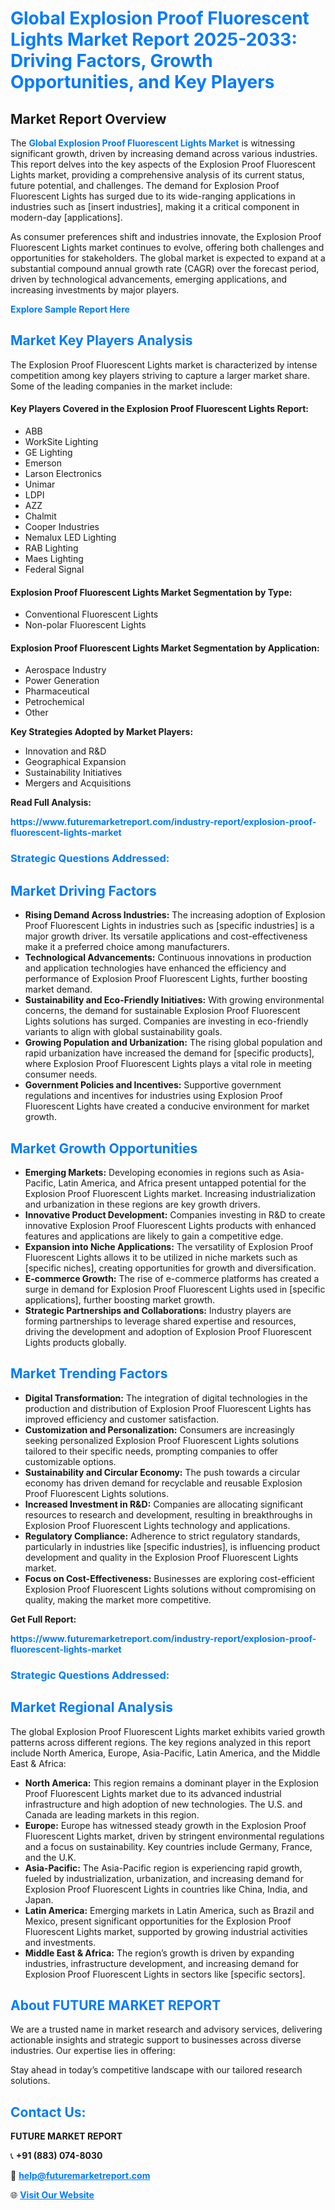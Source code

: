 <h1 style="color: #007BFF;">Global Explosion Proof Fluorescent Lights Market Report 2025-2033: Driving Factors, Growth Opportunities, and Key Players</h1>

<section id="overview">
<h2>Market Report Overview</h2>
<p>The <a href="https://www.futuremarketreport.com/industry-report/explosion-proof-fluorescent-lights-market" style="color: #007BFF; text-decoration: none;"><strong>Global Explosion Proof Fluorescent Lights Market</strong></a> is witnessing significant growth, driven by increasing demand across various industries. This report delves into the key aspects of the Explosion Proof Fluorescent Lights market, providing a comprehensive analysis of its current status, future potential, and challenges. The demand for Explosion Proof Fluorescent Lights has surged due to its wide-ranging applications in industries such as [insert industries], making it a critical component in modern-day [applications].</p>
<p>As consumer preferences shift and industries innovate, the Explosion Proof Fluorescent Lights market continues to evolve, offering both challenges and opportunities for stakeholders. The global market is expected to expand at a substantial compound annual growth rate (CAGR) over the forecast period, driven by technological advancements, emerging applications, and increasing investments by major players.</p>
</section>

<section id="overview">
<p><a href="https://www.futuremarketreport.com/request-sample/reportId=115923" style="color: #007BFF; text-decoration: none;"><strong>Explore Sample Report Here</strong></a></p>
</section>

<section id="key-players">
<h2 style="color: #007BFF;">Market Key Players Analysis</h2>
<p>The Explosion Proof Fluorescent Lights market is characterized by intense competition among key players striving to capture a larger market share. Some of the leading companies in the market include:</p>
<h4>Key Players Covered in the Explosion Proof Fluorescent Lights Report:</h4>
<ul><li>ABB</li><li>WorkSite Lighting</li><li>GE Lighting</li><li>Emerson</li><li>Larson Electronics</li><li>Unimar</li><li>LDPI</li><li>AZZ</li><li>Chalmit</li><li>Cooper Industries</li><li>Nemalux LED Lighting</li><li>RAB Lighting</li><li>Maes Lighting</li><li>Federal Signal</li></ul>
<h4>Explosion Proof Fluorescent Lights Market Segmentation by Type:</h4>
<ul><li>Conventional Fluorescent Lights</li><li>Non-polar Fluorescent Lights</li></ul>

<h4>Explosion Proof Fluorescent Lights Market Segmentation by Application:</h4>
<ul><li>Aerospace Industry</li><li>Power Generation</li><li>Pharmaceutical</li><li>Petrochemical</li><li>Other</li></ul>
<p><strong>Key Strategies Adopted by Market Players:</strong></p>
<ul>
<li>Innovation and R&D</li>
<li>Geographical Expansion</li>
<li>Sustainability Initiatives</li>
<li>Mergers and Acquisitions</li>
</ul>
</section>

<section>
<p><strong>Read Full Analysis: </strong></p><a href="https://www.futuremarketreport.com/industry-report/explosion-proof-fluorescent-lights-market" style="color: #007BFF; text-decoration: none;"><strong>https://www.futuremarketreport.com/industry-report/explosion-proof-fluorescent-lights-market</strong></a>
<h3 style="color: #007BFF;">Strategic Questions Addressed:</h3>
</section>

<section id="driving-factors">
<h2 style="color: #007BFF;">Market Driving Factors</h2>
<ul>
<li><strong>Rising Demand Across Industries:</strong> The increasing adoption of Explosion Proof Fluorescent Lights in industries such as [specific industries] is a major growth driver. Its versatile applications and cost-effectiveness make it a preferred choice among manufacturers.</li>
<li><strong>Technological Advancements:</strong> Continuous innovations in production and application technologies have enhanced the efficiency and performance of Explosion Proof Fluorescent Lights, further boosting market demand.</li>
<li><strong>Sustainability and Eco-Friendly Initiatives:</strong> With growing environmental concerns, the demand for sustainable Explosion Proof Fluorescent Lights solutions has surged. Companies are investing in eco-friendly variants to align with global sustainability goals.</li>
<li><strong>Growing Population and Urbanization:</strong> The rising global population and rapid urbanization have increased the demand for [specific products], where Explosion Proof Fluorescent Lights plays a vital role in meeting consumer needs.</li>
<li><strong>Government Policies and Incentives:</strong> Supportive government regulations and incentives for industries using Explosion Proof Fluorescent Lights have created a conducive environment for market growth.</li>
</ul>
</section>

<section id="growth-opportunities">
<h2 style="color: #007BFF;">Market Growth Opportunities</h2>
<ul>
<li><strong>Emerging Markets:</strong> Developing economies in regions such as Asia-Pacific, Latin America, and Africa present untapped potential for the Explosion Proof Fluorescent Lights market. Increasing industrialization and urbanization in these regions are key growth drivers.</li>
<li><strong>Innovative Product Development:</strong> Companies investing in R&D to create innovative Explosion Proof Fluorescent Lights products with enhanced features and applications are likely to gain a competitive edge.</li>
<li><strong>Expansion into Niche Applications:</strong> The versatility of Explosion Proof Fluorescent Lights allows it to be utilized in niche markets such as [specific niches], creating opportunities for growth and diversification.</li>
<li><strong>E-commerce Growth:</strong> The rise of e-commerce platforms has created a surge in demand for Explosion Proof Fluorescent Lights used in [specific applications], further boosting market growth.</li>
<li><strong>Strategic Partnerships and Collaborations:</strong> Industry players are forming partnerships to leverage shared expertise and resources, driving the development and adoption of Explosion Proof Fluorescent Lights products globally.</li>
</ul>
</section>

<section id="trending-factors">
<h2 style="color: #007BFF;">Market Trending Factors</h2>
<ul>
<li><strong>Digital Transformation:</strong> The integration of digital technologies in the production and distribution of Explosion Proof Fluorescent Lights has improved efficiency and customer satisfaction.</li>
<li><strong>Customization and Personalization:</strong> Consumers are increasingly seeking personalized Explosion Proof Fluorescent Lights solutions tailored to their specific needs, prompting companies to offer customizable options.</li>
<li><strong>Sustainability and Circular Economy:</strong> The push towards a circular economy has driven demand for recyclable and reusable Explosion Proof Fluorescent Lights solutions.</li>
<li><strong>Increased Investment in R&D:</strong> Companies are allocating significant resources to research and development, resulting in breakthroughs in Explosion Proof Fluorescent Lights technology and applications.</li>
<li><strong>Regulatory Compliance:</strong> Adherence to strict regulatory standards, particularly in industries like [specific industries], is influencing product development and quality in the Explosion Proof Fluorescent Lights market.</li>
<li><strong>Focus on Cost-Effectiveness:</strong> Businesses are exploring cost-efficient Explosion Proof Fluorescent Lights solutions without compromising on quality, making the market more competitive.</li>
</ul>
</section>

<section>
<p><strong>Get Full Report: </strong></p><a href="https://www.futuremarketreport.com/industry-report/explosion-proof-fluorescent-lights-market" style="color: #007BFF; text-decoration: none;"><strong>https://www.futuremarketreport.com/industry-report/explosion-proof-fluorescent-lights-market</strong></a>
<h3 style="color: #007BFF;">Strategic Questions Addressed:</h3>
</section>


<section id="regional-analysis">
<h2 style="color: #007BFF;">Market Regional Analysis</h2>
<p>The global Explosion Proof Fluorescent Lights market exhibits varied growth patterns across different regions. The key regions analyzed in this report include North America, Europe, Asia-Pacific, Latin America, and the Middle East & Africa:</p>
<ul>
<li><strong>North America:</strong> This region remains a dominant player in the Explosion Proof Fluorescent Lights market due to its advanced industrial infrastructure and high adoption of new technologies. The U.S. and Canada are leading markets in this region.</li>
<li><strong>Europe:</strong> Europe has witnessed steady growth in the Explosion Proof Fluorescent Lights market, driven by stringent environmental regulations and a focus on sustainability. Key countries include Germany, France, and the U.K.</li>
<li><strong>Asia-Pacific:</strong> The Asia-Pacific region is experiencing rapid growth, fueled by industrialization, urbanization, and increasing demand for Explosion Proof Fluorescent Lights in countries like China, India, and Japan.</li>
<li><strong>Latin America:</strong> Emerging markets in Latin America, such as Brazil and Mexico, present significant opportunities for the Explosion Proof Fluorescent Lights market, supported by growing industrial activities and investments.</li>
<li><strong>Middle East & Africa:</strong> The region’s growth is driven by expanding industries, infrastructure development, and increasing demand for Explosion Proof Fluorescent Lights in sectors like [specific sectors].</li>
</ul>
</section>

<footer>
<h2 style="color: #007BFF;">About FUTURE MARKET REPORT</h2>
<p>We are a trusted name in market research and advisory services, delivering actionable insights and strategic support to businesses across diverse industries. Our expertise lies in offering:</p>

<p>Stay ahead in today’s competitive landscape with our tailored research solutions.</p>

<h2 style="color: #007BFF;">Contact Us:</h2>
<p><strong>FUTURE MARKET REPORT</strong></p>
<p>📞 <strong>+91 (883) 074-8030</strong></p>
<p>📧 <strong><a href="mailto:help@futuremarketreport.com" style="color: #007BFF;">help@futuremarketreport.com</a></strong></p>
<p>🌐 <strong><a href="https://www.futuremarketreport.com/" style="color: #007BFF;">Visit Our Website</a></strong></p>
</footer>